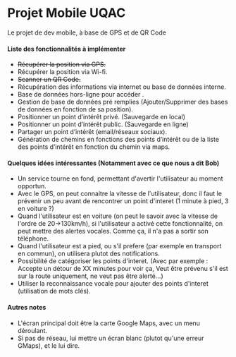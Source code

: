 # Projet Mobile UQAC
Le projet de dev mobile, à base de GPS et de QR Code

#### Liste des fonctionnalités à implémenter
* ~~Récupérer la position via GPS.~~
* Récupérer la position via Wi-fi.
* ~~Scanner un QR Code.~~
* Récupération des informations via internet ou base de données interne.
* Base de données hors-ligne pour accéder .
* Gestion de base de données pré remplies (Ajouter/Supprimer des bases de données en fonction de sa position).
* Positionner un point d’intérêt privé. (Sauvegarde en local)
* Positionner un point d’intérêt public. (Sauvegarde en ligne)
* Partager un point d’intérêt (email/réseaux sociaux).
* Génération de chemins en fonctions des points d’intérêt ou de la liste des points d’intérêt en fonction du chemin via maps.


#### Quelques idées intéressantes (Notamment avec ce que nous a dit Bob)
* Un service tourne en fond, permettant d'avertir l'utilisateur au moment opportun.
* Avec le GPS, on peut connaitre la vitesse de l'utilisateur, donc il faut le prévenir un peu avant de rencontrer un point d'interet (1 minute à pied, 3 en voiture ?)
* Quand l'utilisateur est en voiture (on peut le savoir avec la vitesse de l'ordre de 20->130km/h), si l'utilisateur a activé cette fonctionnalité, on peut mettre des alertes vocales. Comme ça, il n'a pas a sortir son téléphone.
* Quand l'utilisateur est a pied, ou s'il prefere (par exemple en transport en commun), on utilisera plutot des notifications.
* Possibilité de catégoriser les points d'interet. (Avec par exemple : Accepte un détour de XX minutes pour voir ça, Veut être prévenu s'il est sur la route uniquement, ne veut pas être alerté...)
* Utiliser la reconnaissance vocale pour ajouter des points d'interet (utilisation de mots clés).

#### Autres notes 
* L'écran principal doit être la carte Google Maps, avec un menu déroulant.
* Si pas de réseau, lui mettre un écran blanc (plutot qu'une erreur GMaps), et le lui dire.

